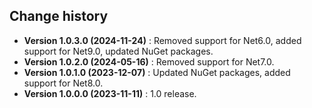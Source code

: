 Change history
--------------

* **Version 1.0.3.0 (2024-11-24)** : Removed support for Net6.0, added support for Net9.0, updated NuGet packages.
* **Version 1.0.2.0 (2024-05-16)** : Removed support for Net7.0.
* **Version 1.0.1.0 (2023-12-07)** : Updated NuGet packages, added support for Net8.0.
* **Version 1.0.0.0 (2023-11-11)** : 1.0 release.